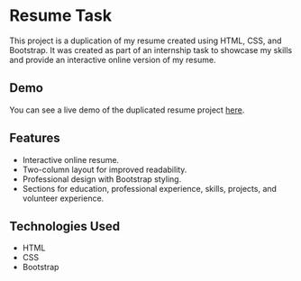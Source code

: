 # Resume Task

This project is a duplication of my resume created using HTML, CSS, and Bootstrap. It was created as part of an internship task to showcase my skills and provide an interactive online version of my resume.



## Demo

You can see a live demo of the duplicated resume project [here](https://ezhillragesh.github.io/resume_task/).

## Features

- Interactive online resume.
- Two-column layout for improved readability.
- Professional design with Bootstrap styling.
- Sections for education, professional experience, skills, projects, and volunteer experience.

## Technologies Used

- HTML
- CSS
- Bootstrap
